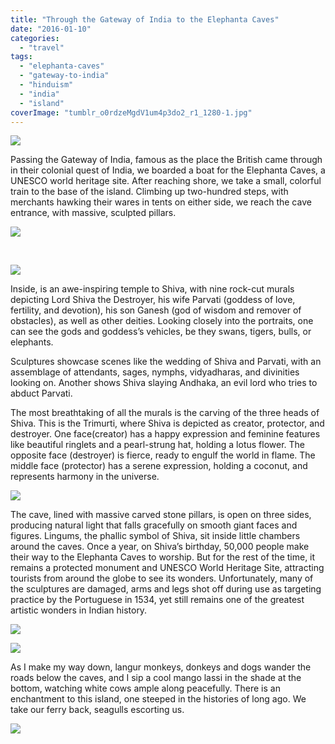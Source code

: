 ```yaml
---
title: "Through the Gateway of India to the Elephanta Caves"
date: "2016-01-10"
categories: 
  - "travel"
tags: 
  - "elephanta-caves"
  - "gateway-to-india"
  - "hinduism"
  - "india"
  - "island"
coverImage: "tumblr_o0rdzeMgdV1um4p3do2_r1_1280-1.jpg"
---
```


![](images/12418094_10153309005938202_6790821298249560315_n.jpg)

Passing the Gateway of India, famous as the place the British came through in their colonial quest of India, we boarded a boat for the Elephanta Caves, a UNESCO world heritage site. After reaching shore, we take a small, colorful train to the base of the island. Climbing up two-hundred steps, with merchants hawking their wares in tents on either side, we reach the cave entrance, with massive, sculpted pillars.

![](images/12509346_10153309006263202_3778533602153430373_n.jpg)

 

![](images/12494805_10153309006998202_7405147845150715214_n.jpg)

Inside, is an awe-inspiring temple to Shiva, with nine rock-cut murals depicting Lord Shiva the Destroyer, his wife Parvati (goddess of love, fertility, and devotion), his son Ganesh (god of wisdom and remover of obstacles), as well as other deities. Looking closely into the portraits, one can see the gods and goddess’s vehicles, be they swans, tigers, bulls, or elephants.

Sculptures showcase scenes like the wedding of Shiva and Parvati, with an assemblage of attendants, sages, nymphs, vidyadharas, and divinities looking on. Another shows Shiva slaying Andhaka, an evil lord who tries to abduct Parvati.

The most breathtaking of all the murals is the carving of the three heads of Shiva. This is the Trimurti, where Shiva is depicted as creator, protector, and destroyer. One face(creator) has a happy expression and feminine features like beautiful ringlets and a pearl-strung hat, holding a lotus flower. The opposite face (destroyer) is fierce, ready to engulf the world in flame. The middle face (protector) has a serene expression, holding a coconut, and represents harmony in the universe.

![](images/12509352_10153309057993202_6592340294286692179_n-1.jpg)

The cave, lined with massive carved stone pillars, is open on three sides, producing natural light that falls gracefully on smooth giant faces and figures. Lingums, the phallic symbol of Shiva, sit inside little chambers around the caves. Once a year, on Shiva’s birthday, 50,000 people make their way to the Elephanta Caves to worship. But for the rest of the time, it remains a protected monument and UNESCO World Heritage Site, attracting tourists from around the globe to see its wonders. Unfortunately, many of the sculptures are damaged, arms and legs shot off during use as targeting practice by the Portuguese in 1534, yet still remains one of the greatest artistic wonders in Indian history.

![](images/12509878_10153309006683202_1118192306297903062_n-2.jpg)

![](images/12400804_10153309006718202_6911213217622685016_n.jpg)

As I make my way down, langur monkeys, donkeys and dogs wander the roads below the caves, and I sip a cool mango lassi in the shade at the bottom, watching white cows ample along peacefully. There is an enchantment to this island, one steeped in the histories of long ago. We take our ferry back, seagulls escorting us.

![](images/12495166_10153309006248202_1349830238366958405_n.jpg)
